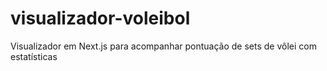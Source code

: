 # visualizador-voleibol
Visualizador em Next.js para acompanhar pontuação de sets de vôlei com estatísticas
